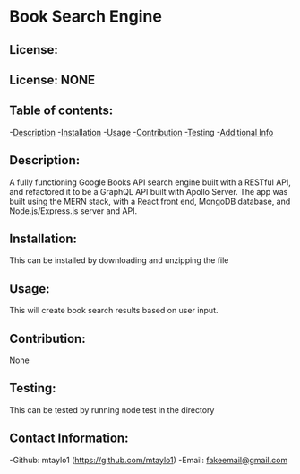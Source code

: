 # Book Search Engine
   ## License:
   ## License: NONE  
   ### 
    
   ## Table of contents:
   -[Description](#description)
   -[Installation](#installation)
   -[Usage](#usage)
   -[Contribution](#contribution)
   -[Testing](#testing)
   -[Additional Info](#addtional-info)

   ## Description:
   A fully functioning Google Books API search engine built with a RESTful API, and refactored it to be a GraphQL API built with Apollo Server. The app was built using the MERN stack, with a React front end, MongoDB database, and Node.js/Express.js server and API.
   ## Installation:
   This can be installed by downloading and unzipping the file
   ## Usage:
   This will create book search results based on user input.
   ## Contribution:
   None
   ## Testing:
   This can be tested by running node test in the directory
   ## Contact Information: 
   -Github: mtaylo1 (https://github.com/mtaylo1)
   -Email: fakeemail@gmail.com